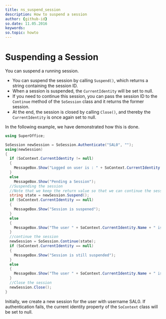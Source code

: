 ```yaml
---
title: ns_suspend_session
description: How to suspend a session
author: {github-id}
so.date: 11.05.2016
keywords:
so.topic: howto
---
```


# Suspending a Session

You can suspend a running session.

* You can suspend the session by calling `Suspend()`, which returns a string containing the session ID.
* When a session is suspended, the `CurrentIdentity` will be set to null.
* If you need to continue this session, you can pass the session ID to the `Continue` method of the `SoSession` class and it returns the former session.
* At the end, the session is closed by calling `Close()`, and thereby the `CurrentIdentity` is once again set to null.

In the following example, we have demonstrated how this is done.

```csharp
using SuperOffice;

SoSession newSession = SoSession.Authenticate("SAL0", "");
using(newSession)
{
  if (SoContext.CurrentIdentity != null)
  {
    MessageBox.Show("Logged on user is : " + SoContext.CurrentIdentity.Name);
  }
  else
    MessageBox.Show("Pending a Session");
  //Suspending the session
  //Note that we keep the return value so that we can continue the session later on
  string state = newSession.Suspend();
  if (SoContext.CurrentIdentity == null)
  {
    MessageBox.Show("Session is suspened");
  }
  else
  {
    MessageBox.Show("The user " + SoContext.CurrentIdentity.Name + " is not yet suspended");
  }
  //continue the session
  newSession = SoSession.Continue(state);
  if (SoContext.CurrentIdentity == null)
  {
    MessageBox.Show("Session is still suspended");
  }
  else
  {
    MessageBox.Show("The user " + SoContext.CurrentIdentity.Name + " is Continued");
  }
  //Close the session
  newSession.Close();
}
```

Initially, we create a new session for the user with username SAL0. If authentication fails, the current identity property of the `SoContext` class will be set to null.
